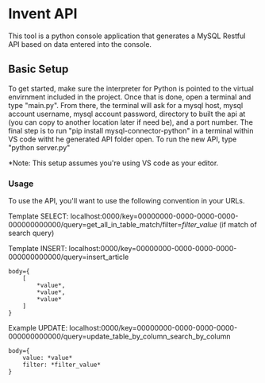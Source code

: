# Invent API
This tool is a python console application that generates a MySQL Restful API based on data entered into the console.

## Basic Setup
To get started, make sure the interpreter for Python is pointed to the virtual envirnment included in the project. Once that is done, open a terminal and type "main.py". From there, the terminal will ask for a mysql host, mysql account username, mysql account password, directory to built the api at (you can copy to another location later if need be), and a port number. The final step is to run "pip install mysql-connector-python" in a terminal within VS code witht he generated API folder open. To run the new API, type "python server.py"

*Note: This setup assumes you're using VS code as your editor.

### Usage
To use the API, you'll want to use the following convention in your URLs. 

Template SELECT:
    localhost:0000/key=00000000-0000-0000-0000-000000000000/query=get_all_in_table_match/filter=*filter_value* (if match of search query)

Template INSERT:
    localhost:0000/key=00000000-0000-0000-0000-000000000000/query=insert_article
    
    body={
        [
            *value*,
            *value*,
            *value*
        ]
    }

Example UPDATE:
    localhost:0000/key=00000000-0000-0000-0000-000000000000/query=update_table_by_column_search_by_column
    
    body={
        value: *value*
        filter: *filter_value*
    }
